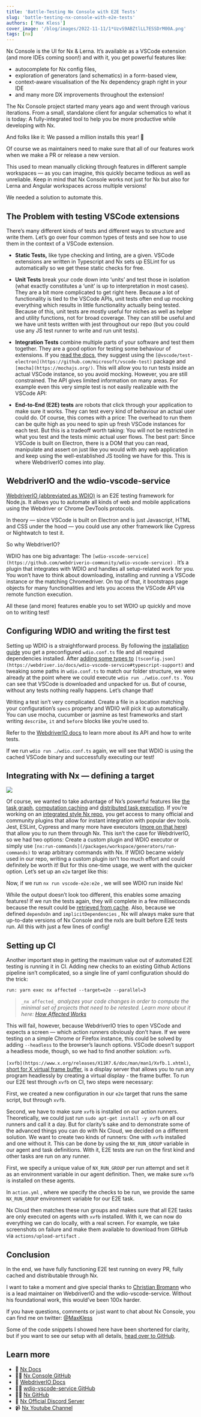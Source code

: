 ```yaml
---
title: 'Battle-Testing Nx Console with E2E Tests'
slug: 'battle-testing-nx-console-with-e2e-tests'
authors: ['Max Kless']
cover_image: '/blog/images/2022-11-11/1*UzvS9ABZtlLL7ESSDrM00A.png'
tags: [nx]
---
```


Nx Console is the UI for Nx & Lerna. It’s available as a VSCode extension (and more IDEs coming soon!) and with it, you get powerful features like:

- autocomplete for Nx config files,
- exploration of generators (and schematics) in a form-based view,
- context-aware visualisation of the Nx dependency graph right in your IDE
- and many more DX improvements throughout the extension!

The Nx Console project started many years ago and went through various iterations. From a small, standalone client for angular schematics to what it is today: A fully-integrated tool to help you be more productive while developing with Nx.

And folks like it: We passed a million installs this year! 🎉

Of course we as maintainers need to make sure that all of our features work when we make a PR or release a new version.

This used to mean manually clicking through features in different sample workspaces — as you can imagine, this quickly became tedious as well as unreliable. Keep in mind that Nx Console works not just for Nx but also for Lerna and Angular workspaces across multiple versions!

We needed a solution to automate this.

## The Problem with testing VSCode extensions

There’s many different kinds of tests and different ways to structure and write them. Let’s go over four common types of tests and see how to use them in the context of a VSCode extension.

- **Static Tests,** like type checking and linting, are a given. VSCode extensions are written in Typescript and Nx sets up ESLint for us automatically so we get these static checks for free.
- **Unit Tests** break your code down into ‘units’ and test those in isolation (what exactly constitutes a ‘unit’ is up to interpretation in most cases). They are a bit more complicated to get right here. Because a lot of functionality is tied to the VSCode APIs, unit tests often end up mocking everything which results in little functionality actually being tested. Because of this, unit tests are mostly useful for niches as well as helper and utility functions, not for broad coverage. They can still be useful and we have unit tests written with jest throughout our repo (but you could use any JS test runner to write and run unit tests).
- **Integration Tests** combine multiple parts of your software and test them together. They are a good option for testing some behaviour of extensions. If you [read the docs](https://code.visualstudio.com/api/working-with-extensions/testing-extension), they suggest using the `[@vscode/test-electron](https://github.com/microsoft/vscode-test)` package and `[mocha](https://mochajs.org/)`. This will allow you to run tests inside an actual VSCode instance, so you avoid mocking. However, you are still constrained. The API gives limited information on many areas. For example even this very simple test is not easily realizable with the VSCode API:

- **End-to-End (E2E) tests** are robots that click through your application to make sure it works. They can test every kind of behaviour an actual user could do. Of course, this comes with a price: The overhead to run them can be quite high as you need to spin up fresh VSCode instances for each test. But this is a tradeoff worth taking: You will not be restricted in what you test and the tests mimic actual user flows. The best part: Since VSCode is built on Electron, there is a DOM that you can read, manipulate and assert on just like you would with any web application and keep using the well-established JS tooling we have for this. This is where WebdriverIO comes into play.

## WebdriverIO and the wdio-vscode-service

[WebdriverIO (abbreviated as WDIO)](https://webdriver.io/) is an E2E testing framework for Node.js. It allows you to automate all kinds of web and mobile applications using the Webdriver or Chrome DevTools protocols.

In theory — since VSCode is built on Electron and is just Javascript, HTML and CSS under the hood — you could use any other framework like Cypress or Nightwatch to test it.

So why WebdriverIO?

WDIO has one big advantage: The `[wdio-vscode-service](https://github.com/webdriverio-community/wdio-vscode-service)` . It’s a plugin that integrates with WDIO and handles all setup-related work for you. You won’t have to think about downloading, installing and running a VSCode instance or the matching Chromedriver. On top of that, it bootstraps page objects for many functionalities and lets you access the VSCode API via remote function execution.

All these (and more) features enable you to set WDIO up quickly and move on to writing test!

## Configuring WDIO and writing the first test

Setting up WDIO is a straightforward process. By following the [installation guide](https://webdriver.io/docs/wdio-vscode-service) you get a preconfigured `wdio.conf.ts` file and all required dependencies installed. After [adding some types to](https://webdriver.io/docs/wdio-vscode-service#typescript-support) `[tsconfig.json](https://webdriver.io/docs/wdio-vscode-service#typescript-support)` and tweaking some paths in `wdio.conf.ts` to match our folder structure, we were already at the point where we could execute `wdio run ./wdio.conf.ts` . You can see that VSCode is downloaded and unpacked for us. But of course, without any tests nothing really happens. Let’s change that!

Writing a test isn’t very complicated. Create a file in a location matching your configuration’s `specs` property and WDIO will pick it up automatically. You can use mocha, cucumber or jasmine as test frameworks and start writing `describe`, `it` and `before` blocks like you’re used to.

Refer to the [WebdriverIO docs](https://webdriver.io/docs/gettingstarted) to learn more about its API and how to write tests.

If we run `wdio run ./wdio.conf.ts` again, we will see that WDIO is using the cached VSCode binary and successfully executing our test!

## Integrating with Nx — defining a target

![](/blog/images/2022-11-11/0*cIswwkZN58b6pcHi.avif)

Of course, we wanted to take advantage of Nx’s powerful features like [the task graph](/features/explore-graph), [computation caching](/features/cache-task-results) and [distributed task execution](/ci/features/distribute-task-execution). If you’re working on an [integrated style Nx repo](/concepts/integrated-vs-package-based), you get access to many official and community plugins that allow for instant integration with popular dev tools. Jest, ESLint, Cypress and many more have executors ([more on that here](/concepts/executors-and-configurations)) that allow you to run them through Nx. This isn’t the case for WebdriverIO, so we had two options: Create a custom plugin and WDIO executor or simply use `[nx:run-commands](/packages/workspace/generators/run-commands)` to wrap arbitrary commands with Nx. If WDIO became widely used in our repo, writing a custom plugin isn’t too much effort and could definitely be worth it! But for this one-time usage, we went with the quicker option. Let’s set up an `e2e` target like this:

Now, if we run `nx run vscode-e2e:e2e` , we will see WDIO run inside Nx!

While the output doesn’t look too different, this enables some amazing features! If we run the tests again, they will complete in a few milliseconds because the result could be [retrieved from cache](/concepts/how-caching-works). Also, because we defined `dependsOn` and `implicitDependencies` , Nx will always make sure that up-to-date versions of Nx Console and the nxls are built before E2E tests run. All this with just a few lines of config!

## Setting up CI

Another important step in getting the maximum value out of automated E2E testing is running it in CI. Adding new checks to an existing Github Actions pipeline isn’t complicated, so a single line of yaml configuration should do the trick:

`run: yarn exec nx affected --target=e2e --parallel=3`

> `_nx affected_` _analyzes your code changes in order to compute the minimal set of projects that need to be retested. Learn more about it here:_ [_How Affected Works_](/ci/features/affected)

This will fail, however, because WebdriverIO tries to open VSCode and expects a screen — which action runners obviously don’t have. If we were testing on a simple Chrome or Firefox instance, this could be solved by adding `--headless` to the browser’s launch options. VSCode doesn’t support a headless mode, though, so we had to find another solution: `xvfb`.

`[xvfb](https://www.x.org/releases/X11R7.6/doc/man/man1/Xvfb.1.xhtml)`[, short for X virtual frame buffer](https://www.x.org/releases/X11R7.6/doc/man/man1/Xvfb.1.xhtml), is a display server that allows you to run any program headlessly by creating a virtual display - the frame buffer. To run our E2E test through `xvfb` on CI, two steps were necessary:

First, we created a new configuration in our `e2e` target that runs the same script, but through `xvfb`.

Second, we have to make sure `xvfb` is installed on our action runners. Theoretically, we could just run `sudo apt-get install -y xvfb` on all our runners and call it a day. But for clarity’s sake and to demonstrate some of the advanced things you can do with Nx Cloud, we decided on a different solution. We want to create two kinds of runners: One with `xvfb` installed and one without it. This can be done by using the `NX_RUN_GROUP` variable in our agent and task definitions. With it, E2E tests are run on the first kind and other tasks are run on any runner.

First, we specify a unique value of `NX_RUN_GROUP` per run attempt and set it as an environment variable in our agent definition. Then, we make sure `xvfb` is installed on these agents.

In `action.yml` , where we specify the checks to be run, we provide the same `NX_RUN_GROUP` environment variable for our E2E task.

Nx Cloud then matches these run groups and makes sure that all E2E tasks are only executed on agents with `xvfb` installed. With it, we can now do everything we can do locally, with a real screen. For example, we take screenshots on failure and make them available to download from GitHub via `actions/upload-artifact` .

## Conclusion

In the end, we have fully functioning E2E test running on every PR, fully cached and distributable through Nx.

I want to take a moment and give special thanks to [Christian Bromann](https://twitter.com/bromann) who is a lead maintainer on WebdriverIO and the wdio-vscode-service. Without his foundational work, this would’ve been 100x harder.

If you have questions, comments or just want to chat about Nx Console, you can find me on twitter: [@MaxKless](https://twitter.com/home)

Some of the code snippets I showed here have been shortened for clarity, but if you want to see our setup with all details, [head over to GitHub](https://github.com/nrwl/nx-console).

## Learn more

- 🧠 [Nx Docs](/getting-started/intro)
- 👩‍💻 [Nx Console GitHub](https://github.com/nrwl/nx-console)
- 🤖 [WebdriverIO Docs](https://webdriver.io/)
- 👨‍💻 [wdio-vscode-service GitHub](https://github.com/webdriverio-community/wdio-vscode-service)
- 🧑‍💻 [Nx GitHub](https://github.com/nrwl/nx)
- 💬 [Nx Official Discord Server](https://go.nx.dev/community)
- 📹 [Nx Youtube Channel](https://www.youtube.com/@nxdevtools)
